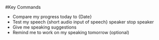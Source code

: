 #Key Commands
- Compare my progress today to {Date}
- Test my speech {short audio input of speech} speaker stop speaker
- Give me speaking suggestions
- Remind me to work on my speaking tomorrow (optional)
